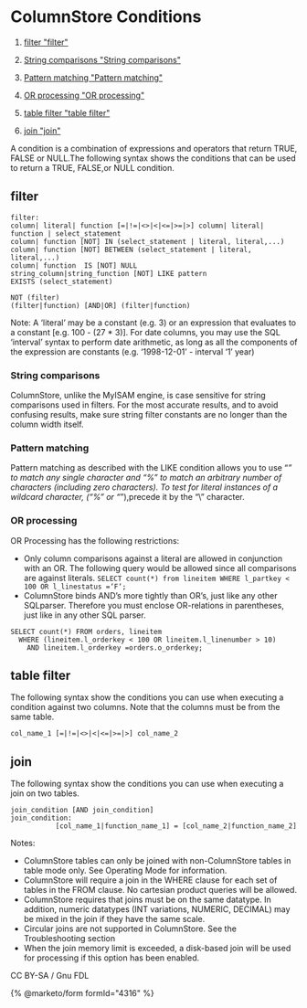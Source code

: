 
# ColumnStore Conditions

 
1. [filter "filter"](#filter) 

  1. [String comparisons "String comparisons"](#string-comparisons)
  1. [Pattern matching "Pattern matching"](#pattern-matching)
  1. [OR processing "OR processing"](#or-processing)
1. [table filter "table filter"](#table-filter)
1. [join "join"](#join)





A condition is a combination of expressions and operators that return TRUE, FALSE or NULL.The following syntax shows the conditions that can be used to return a TRUE, FALSE,or NULL condition.


## filter


```
filter:
column| literal| function [=|!=|<>|<|<=|>=|>] column| literal| function | select_statement
column| function [NOT] IN (select_statement | literal, literal,...)
column| function [NOT] BETWEEN (select_statement | literal, literal,...)
column| function  IS [NOT] NULL
string_column|string_function [NOT] LIKE pattern
EXISTS (select_statement)

NOT (filter)
(filter|function) [AND|OR] (filter|function)
```

Note: A ‘literal’ may be a constant (e.g. 3) or an expression that evaluates to a constant [e.g. 100 - (27 * 3)]. For date columns, you may use the SQL ‘interval’ syntax to perform date arithmetic, as long as all the components of the expression are constants (e.g. ‘1998-12-01’ - interval ‘1’ year)


### String comparisons


ColumnStore, unlike the MyISAM engine, is case sensitive for string comparisons used in filters. For the most accurate results, and to avoid confusing results, make sure string filter constants are no longer than the column width itself.


### Pattern matching


Pattern matching as described with the LIKE condition allows you to use “_” to match any single character and “%” to match an arbitrary number of characters (including zero characters). To test for literal instances of a wildcard character, (“%” or “_”),precede it by the “\” character.


### OR processing


OR Processing has the following restrictions:


* Only column comparisons against a literal are allowed in conjunction with an OR. The following query would be allowed since all comparisons are against literals. `SELECT count(*) from lineitem WHERE l_partkey < 100 OR l_linestatus =‘F‘;`
* ColumnStore binds AND’s more tightly than OR’s, just like any other SQLparser. Therefore you must enclose OR-relations in parentheses, just like in any other SQL parser.


```
SELECT count(*) FROM orders, lineitem 
  WHERE (lineitem.l_orderkey < 100 OR lineitem.l_linenumber > 10) 
    AND lineitem.l_orderkey =orders.o_orderkey;
```

## table filter


The following syntax show the conditions you can use when executing a condition against two columns. Note that the columns must be from the same table.


```
col_name_1 [=|!=|<>|<|<=|>=|>] col_name_2
```

## join


The following syntax show the conditions you can use when executing a join on two tables.


```
join_condition [AND join_condition]
join_condition:
           [col_name_1|function_name_1] = [col_name_2|function_name_2]
```

Notes:


* ColumnStore tables can only be joined with non-ColumnStore tables in table mode only. See Operating Mode for information.
* ColumnStore will require a join in the WHERE clause for each set of tables in the FROM clause. No cartesian product queries will be allowed.
* ColumnStore requires that joins must be on the same datatype. In addition, numeric datatypes (INT variations, NUMERIC, DECIMAL) may be mixed in the join if they have the same scale.
* Circular joins are not supported in ColumnStore. See the Troubleshooting section
* When the join memory limit is exceeded, a disk-based join will be used for processing if this option has been enabled.


CC BY-SA / Gnu FDL


{% @marketo/form formId="4316" %}
